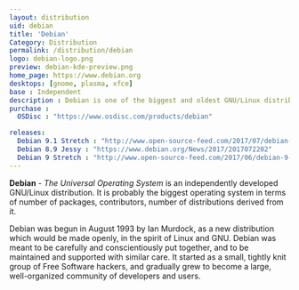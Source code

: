 ```yaml
---
layout: distribution
uid: debian
title: 'Debian'
Category: Distribution
permalink: /distribution/debian
logo: debian-logo.png
preview: debian-kde-preview.png
home_page: https://www.debian.org
desktops: [gnome, plasma, xfce]
base : Independent
description : Debian is one of the biggest and oldest GNU/Linux distribution available in market. It is often refered as The Universal Operating System. Stories and updates on Debian.
purchase :
  OSDisc : "https://www.osdisc.com/products/debian"

releases:
  Debian 9.1 Stretch : "http://www.open-source-feed.com/2017/07/debian-91-stretch-released-with-various.html"
  Debian 8.9 Jessy : "https://www.debian.org/News/2017/2017072202"
  Debian 9 Stretch : "http://www.open-source-feed.com/2017/06/debian-9-stretch-released-with-long.html"
---
```


**Debian** - *The Universal Operating System* is an independently developed GNU/Linux distribution. It is
probably the biggest operating system in terms of number of packages, contributors, number of distributions
derived from it.

Debian was begun in August 1993 by Ian Murdock, as a new distribution which would be made openly, in the spirit of Linux and GNU. Debian was meant to be carefully and conscientiously put together, and to be maintained and supported with similar care. It started as a small, tightly knit group of Free Software hackers, and gradually grew to become a large, well-organized community of developers and users.
